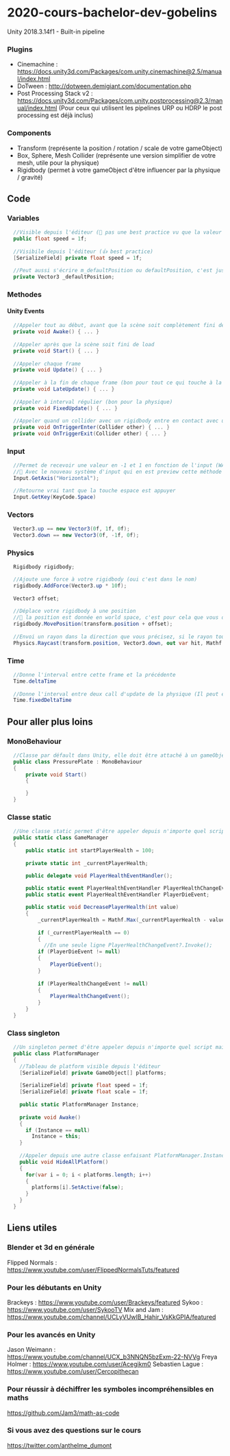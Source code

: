 # 2020-cours-bachelor-dev-gobelins

Unity 2018.3.14f1 - Built-in pipeline

### Plugins
- Cinemachine : https://docs.unity3d.com/Packages/com.unity.cinemachine@2.5/manual/index.html
- DoTween : http://dotween.demigiant.com/documentation.php
- Post Processing Stack v2 : https://docs.unity3d.com/Packages/com.unity.postprocessing@2.3/manual/index.html (Pour ceux qui utilisent les pipelines URP ou HDRP le post processing est déjà inclus)

### Components

- Transform (représente la position / rotation / scale de votre gameObject)
- Box, Sphere, Mesh Collider (représente une version simplifier de votre mesh, utile pour la physique)
- Rigidbody (permet à votre gameObject d'être influencer par la physique / gravité)

## Code

### Variables

```C#
  //Visible depuis l'éditeur (🙅‍ pas une best practice vu que la valeur peut être modifiée depuis un autre script)
  public float speed = 1f;
  
  //Visibile depuis l'éditeur (👍 best practice)
  [SerializeField] private float speed = 1f;
  
  //Peut aussi s'écrire m_defaultPosition ou defaultPosition, c'est juste une convention de nommage
  private Vector3 _defaultPosition;
```

### Methodes

#### Unity Events

```C#
  //Appeler tout au début, avant que la scène soit complètement fini de load
  private void Awake() { ... }
  
  //Appeler après que la scène soit fini de load
  private void Start() { ... }
  
  //Appeler chaque frame
  private void Update() { ... }
  
  //Appeler à la fin de chaque frame (bon pour tout ce qui touche à la caméra)
  private void LateUpdate() { ... }
  
  //Appeler à interval régulier (bon pour la physique)
  private void FixedUpdate() { ... }
  
  //Appeler quand un collider avec un rigidbody entre en contact avec un second collider (le second collider doit avoir la case is Trigger de cocher)
  private void OnTriggerEnter(Collider other) { ... }
  private void OnTriggerExit(Collider other) { ... }
```


### Input

```C#
  //Permet de recevoir une valeur en -1 et 1 en fonction de l'input (WASQ, Arrow, controller stick)
  //🛑 Avec le nouveau système d'input qui en est preview cette méthode risque de disparaitre soon or later
  Input.GetAxis("Horizontal");

  //Retourne vrai tant que la touche espace est appuyer
  Input.GetKey(KeyCode.Space)
```

### Vectors

```C#
  Vector3.up == new Vector3(0f, 1f, 0f);
  Vector3.down == new Vector3(0f, -1f, 0f);
```

### Physics

```C#
  Rigidbody rigidbody;

  //Ajoute une force à votre rigidbody (oui c'est dans le nom)
  rigidbody.AddForce(Vector3.up * 10f);
  
  Vector3 offset;
  
  //Déplace votre rigidbody à une position 
  //🛑 la position est donnée en world space, c'est pour cela que vous devez ajouter la position de votre transform avec l'offset d'où vous voulez aller
  rigidbody.MovePosition(transform.position + offset);
  
  //Envoi un rayon dans la direction que vous précisez, si le rayon touche une surface vous pouvez checker à quel distance à eu lieu cet impact
  Physics.Raycast(transform.position, Vector3.down, out var hit, Mathf.Infinity);
```

### Time
```C#
  //Donne l'interval entre cette frame et la précédente
  Time.deltaTime
  
  //Donne l'interval entre deux call d'update de la physique (Il peut être modifié dans la paramètre de Unity)
  Time.fixedDeltaTime
```

## Pour aller plus loins

### MonoBehaviour
```C#
  //Classe par défault dans Unity, elle doit être attaché à un gameObject de la scène
  public class PressurePlate : MonoBehaviour
  {
      private void Start()
      {

      }
  }

```

### Classe static
```C#
  //Une classe static permet d'être appeler depuis n'importe quel script et n'a pas besoin d'exister dans une scène
  public static class GameManager
  {
      public static int startPlayerHealth = 100;
      
      private static int _currentPlayerHealth;

      public delegate void PlayerHealthEventHandler();
      
      public static event PlayerHealthEventHandler PlayerHealthChangeEvent;
      public static event PlayerHealthEventHandler PlayerDieEvent;

      public static void DecreasePlayerHealth(int value)
      {
          _currentPlayerHealth = Mathf.Max(_currentPlayerHealth - value, 0);
          
          if (_currentPlayerHealth == 0)
          {
            //En une seule ligne PlayerHealthChangeEvent?.Invoke();
          if (PlayerDieEvent != null)
          {
              PlayerDieEvent();
          }
      
          if (PlayerHealthChangeEvent != null)
          {
              PlayerHealthChangeEvent();
          }
      } 
  }
```

### Class singleton
```C#
  //Un singleton permet d'être appeler depuis n'importe quel script mais doit être attaché à un gameObject de la scène
  public class PlatformManager 
  {
    //Tableau de platform visible depuis l'éditeur
    [SerializeField] private GameObject[] platforms;
    
    [SerializeField] private float speed = 1f;
    [SerializeField] private float scale = 1f;
    
    public static PlatformManager Instance;
    
    private void Awake()
    {
      if (Instance == null)
        Instance = this;
    }
    
    //Appeler depuis une autre classe enfaisant PlatformManager.Instance.HideAllPlatform();
    public void HideAllPlatform()
    {
      for(var i = 0; i < platforms.length; i++) 
      {
        platforms[i].SetActive(false);
      }
    }
  }
```

## Liens utiles

### Blender et 3d en générale
Flipped Normals : https://www.youtube.com/user/FlippedNormalsTuts/featured


### Pour les débutants en Unity
Brackeys : https://www.youtube.com/user/Brackeys/featured
Sykoo : https://www.youtube.com/user/SykooTV
Mix and Jam : https://www.youtube.com/channel/UCLyVUwlB_Hahir_VsKkGPIA/featured

### Pour les avancés en Unity
Jason Weimann : https://www.youtube.com/channel/UCX_b3NNQN5bzExm-22-NVVg
Freya Holmer : https://www.youtube.com/user/Acegikm0
Sebastien Lague : https://www.youtube.com/user/Cercopithecan

### Pour réussir à déchiffrer les symboles incompréhensibles en maths
https://github.com/Jam3/math-as-code

### Si vous avez des questions sur le cours
https://twitter.com/anthelme_dumont
